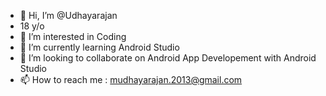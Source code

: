 - 👋 Hi, I’m @Udhayarajan
- 18 y/o
- 👀 I’m interested in Coding 
- 🌱 I’m currently learning Android Studio
- 💞️ I’m looking to collaborate on Android App Developement with Android Studio
- 📫 How to reach me : mudhayarajan.2013@gmail.com

<!---
Udhayarajan/Udhayarajan is a ✨ special ✨ repository because its `README.md` (this file) appears on your GitHub profile.
You can click the Preview link to take a look at your changes.
--->
